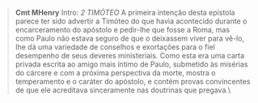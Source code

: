 
> **Cmt MHenry** Intro: *2 TIMÓTEO* A primeira intenção desta epístola parece ter sido advertir a Timóteo do que havia acontecido durante o encarceramento do apóstolo e pedir-lhe que fosse a Roma, mas como Paulo não estava seguro de que o deixassem viver para vê-lo, lhe dá uma variedade de conselhos e exortações para o fiel desempenho de seus deveres ministeriais. Como esta era uma carta privada escrita ao amigo mais íntimo de Paulo, submetido às misérias do cárcere e com a próxima perspectiva da morte, mostra o temperamento e o caráter do apóstolo, e contém provas convincentes de que ele acreditava sinceramente nas doutrinas que pregava.\